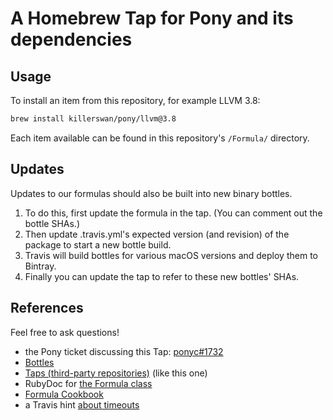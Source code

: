 # A Homebrew Tap for Pony and its dependencies

## Usage
To install an item from this repository, for example LLVM 3.8:
```bash
brew install killerswan/pony/llvm@3.8
```

Each item available can be found in this repository's `/Formula/` directory.


## Updates

Updates to our formulas should also be built into new binary bottles.

1. To do this, first update the formula in the tap.  (You can comment out the bottle SHAs.)
1. Then update .travis.yml's expected version (and revision) of the package to start a new bottle build.
1. Travis will build bottles for various macOS versions and deploy them to Bintray.
1. Finally you can update the tap to refer to these new bottles' SHAs.


## References

Feel free to ask questions!

* the Pony ticket discussing this Tap: [ponyc#1732](https://github.com/ponylang/ponyc/issues/1732)
* [Bottles](http://docs.brew.sh/Bottles.html)
* [Taps (third-party repositories)](http://docs.brew.sh/brew-tap.html) (like this one)
* RubyDoc for [the Formula class](http://www.rubydoc.info/github/Homebrew/brew/master/Formula)
* [Formula Cookbook](http://docs.brew.sh/Formula-Cookbook.html)
* a Travis hint [about timeouts](https://docs.travis-ci.com/user/common-build-problems/#My-builds-are-timing-out)
